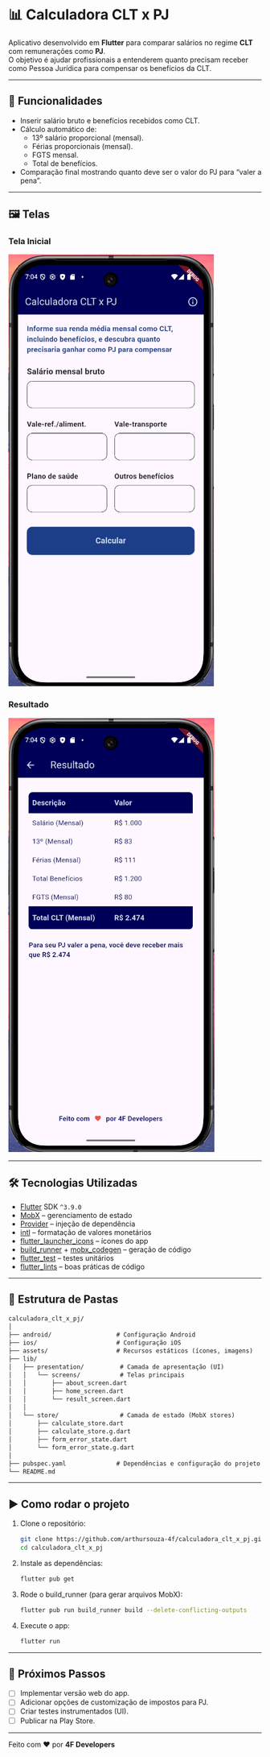 # 📊 Calculadora CLT x PJ

Aplicativo desenvolvido em **Flutter** para comparar salários no regime **CLT** com remunerações como **PJ**.  
O objetivo é ajudar profissionais a entenderem quanto precisam receber como Pessoa Jurídica para compensar os benefícios da CLT.

---

## 🚀 Funcionalidades

- Inserir salário bruto e benefícios recebidos como CLT.
- Cálculo automático de:
  - 13º salário proporcional (mensal).
  - Férias proporcionais (mensal).
  - FGTS mensal.
  - Total de benefícios.
- Comparação final mostrando quanto deve ser o valor do PJ para “valer a pena”.

---

## 🖼️ Telas

### Tela Inicial
![Home](./assets/telas/home.png)

### Resultado
![Resultado](./assets/telas/result.png)

---

## 🛠️ Tecnologias Utilizadas

- [Flutter](https://flutter.dev/) SDK `^3.9.0`
- [MobX](https://pub.dev/packages/mobx) – gerenciamento de estado
- [Provider](https://pub.dev/packages/provider) – injeção de dependência
- [intl](https://pub.dev/packages/intl) – formatação de valores monetários
- [flutter_launcher_icons](https://pub.dev/packages/flutter_launcher_icons) – ícones do app
- [build_runner](https://pub.dev/packages/build_runner) + [mobx_codegen](https://pub.dev/packages/mobx_codegen) – geração de código
- [flutter_test](https://docs.flutter.dev/testing) – testes unitários
- [flutter_lints](https://pub.dev/packages/flutter_lints) – boas práticas de código

---

## 📂 Estrutura de Pastas

```
calculadora_clt_x_pj/
│
├── android/                  # Configuração Android
├── ios/                      # Configuração iOS
├── assets/                   # Recursos estáticos (ícones, imagens)
├── lib/
│   ├── presentation/          # Camada de apresentação (UI)
│   │   └── screens/           # Telas principais
│   │       ├── about_screen.dart
│   │       ├── home_screen.dart
│   │       └── result_screen.dart
│   │
│   └── store/                 # Camada de estado (MobX stores)
│       ├── calculate_store.dart
│       ├── calculate_store.g.dart
│       ├── form_error_state.dart
│       └── form_error_state.g.dart
│
├── pubspec.yaml              # Dependências e configuração do projeto
└── README.md
```

---

## ▶️ Como rodar o projeto

1. Clone o repositório:
   ```bash
   git clone https://github.com/arthursouza-4f/calculadora_clt_x_pj.git
   cd calculadora_clt_x_pj
   ```

2. Instale as dependências:
   ```bash
   flutter pub get
   ```

3. Rode o build_runner (para gerar arquivos MobX):
   ```bash
   flutter pub run build_runner build --delete-conflicting-outputs
   ```

4. Execute o app:
   ```bash
   flutter run
   ```

---

## 📌 Próximos Passos

- [ ] Implementar versão web do app.  
- [ ] Adicionar opções de customização de impostos para PJ.  
- [ ] Criar testes instrumentados (UI).  
- [ ] Publicar na Play Store.  

---

Feito com ❤️ por **4F Developers**
